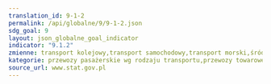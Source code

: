 ```yaml
---
translation_id: 9-1-2
permalink: /api/globalne/9/9-1-2.json
sdg_goal: 9
layout: json_globalne_goal_indicator
indicator: "9.1.2"
zmienne: transport kolejowy,transport samochodowy,transport morski,śródlądowy transport wodny,transport lotniczy;transport kolejowy_,transport samochodowy_,transport rurociągowy_,transport morski_,śródlądowy transport wodny_,transport lotniczy_
kategorie: przewozy pasażerskie wg rodzaju transportu,przewozy towarowe wg rodzaju transportu
source_url: www.stat.gov.pl
---
```

